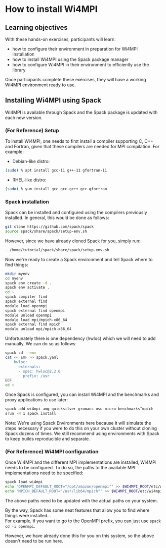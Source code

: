 # How to install Wi4MPI

## Learning objectives

With these hands-on exercises, participants will learn:
 - how to configure their environment in preparation for Wi4MPI installation
 - how to install Wi4MPI using the Spack package manager
 - how to configure Wi4MPI in their environment to efficiently use the library

Once participants complete these exercises, they will have a working Wi4MPI environment ready to use.

## Installing Wi4MPI using Spack

Wi4MPI is available through Spack and the Spack package is updated with each new version.

### (For Reference) Setup

To install Wi4MPI, one needs to first install a compiler supporting C, C++ and Fortran, given that these compilers are needed for MPI compilation. For example:

 - Debian-like distro:
 
```bash
(sudo) % apt install gcc-11 g++-11 gfortran-11
```

 - RHEL-like distro:
 
```bash
(sudo) % yum install gcc gcc-gc++ gcc-gfortran
```

### Spack installation

Spack can be installed and configured using the compilers previously installed. In general, this would
be done as follows:

```bash
git clone https://github.com/spack/spack
source spack/share/spack/setup-env.sh
```
However, since we have already cloned Spack for you, simply run:

```bash
. /home/tutorial/spack/share/spack/setup-env.sh
```

Now we're ready to create a Spack environment and tell Spack where to find things:

```bash
mkdir myenv
cd myenv
spack env create -d .
spack env activate .
cd ~
spack compiler find
spack external find
module load openmpi
spack external find openmpi
module unload openmpi
module load mpi/mpich-x86_64
spack external find mpich
module unload mpi/mpich-x86_64
```

Unfortunately there is one dependency (hwloc) which we will need to add manually. We can do so
as follows:

```bash
spack cd --env
cat << EOF >> spack.yaml
    hwloc:
      externals:
      - spec: hwloc@2.2.0
        prefix: /usr
EOF
cd ~
```

Once Spack is configured, you can install Wi4MPI and the benchmarks and proxy applications to use
later:

```bash
spack add wi4mpi amg quicksilver gromacs osu-micro-benchmarks^mpich
srun -N 1 spack install
```

Note: We're using Spack Environments here because it will simulate the steps necessary if you
were to do this on your own cluster without cloning Spack dozens of times. We still recommend
using environments with Spack to keep builds reproducible and separate.

### (For Reference) Wi4MPI configuration

Once Wi4MPI and the different MPI implementations are installed, Wi4MPI needs to be configured. To do so, the paths to the available MPI implementations need to be specified:

```bash
spack load wi4mpi
echo 'OPENMPI_DEFAULT_ROOT="/opt/amazon/openmpi"' >> $WI4MPI_ROOT/etc/wi4mpi.cfg
echo 'MPICH_DEFAULT_ROOT="/usr/lib64/mpich"' >> $WI4MPI_ROOT/etc/wi4mpi.cfg
```

The above paths need to be updated with the actual paths on your system.

By the way, Spack has some neat features that allow you to find where things were installed...  
For example, if you want to go to the OpenMPI prefix, you can just use `spack cd -i openmpi`.

However, we have already done this for you on this system, so the above doesn't need to be run here.
